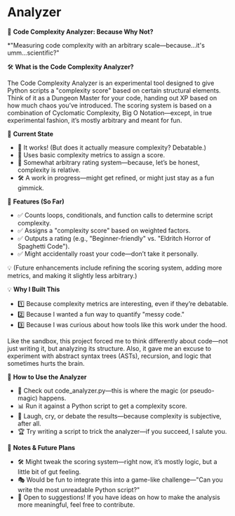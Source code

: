 # Analyzer


📜 **Code Complexity Analyzer: Because Why Not?**

  *"Measuring code complexity with an arbitrary scale—because...it's umm...scientific?"

🛠 **What is the Code Complexity Analyzer?**

The Code Complexity Analyzer is an experimental tool designed to give Python scripts a "complexity score" based on certain structural elements. Think of it as a Dungeon Master for your code, handing out XP based on how much chaos you’ve introduced.
The scoring system is based on a combination of Cyclomatic Complexity, Big O Notation—except, in true experimental fashion, it’s mostly arbitrary and meant for fun.

📌 **Current State**

- 🎯 It works! (But does it actually measure complexity? Debatable.)
- 🧮 Uses basic complexity metrics to assign a score.
- 🎲 Somewhat arbitrary rating system—because, let’s be honest, complexity is relative.
- 🛠 A work in progress—might get refined, or might just stay as a fun gimmick.

🧪 **Features (So Far)**

- ✅ Counts loops, conditionals, and function calls to determine script complexity.
- ✅ Assigns a "complexity score" based on weighted factors.
- ✅ Outputs a rating (e.g., "Beginner-friendly" vs. "Eldritch Horror of Spaghetti Code").
- ✅ Might accidentally roast your code—don’t take it personally.

💡 (Future enhancements include refining the scoring system, adding more metrics, and making it slightly less arbitrary.)

💡 **Why I Built This**

- 1️⃣ Because complexity metrics are interesting, even if they’re debatable.
- 2️⃣ Because I wanted a fun way to quantify "messy code."
- 3️⃣ Because I was curious about how tools like this work under the hood.

Like the sandbox, this project forced me to think differently about code—not just writing it, but analyzing its structure. Also, it gave me an excuse to experiment with abstract syntax trees (ASTs), recursion, and logic that sometimes hurts the brain.

📖 **How to Use the Analyzer**

- 📂 Check out code_analyzer.py—this is where the magic (or pseudo-magic) happens.
- 📊 Run it against a Python script to get a complexity score.
- 🎯 Laugh, cry, or debate the results—because complexity is subjective, after all.
- 🏆 Try writing a script to trick the analyzer—if you succeed, I salute you.


📌 **Notes & Future Plans**

- 🛠 Might tweak the scoring system—right now, it’s mostly logic, but a little bit of gut feeling.
- 🎭 Would be fun to integrate this into a game-like challenge—"Can you write the most unreadable Python script?"
- 🚀 Open to suggestions! If you have ideas on how to make the analysis more meaningful, feel free to contribute.
